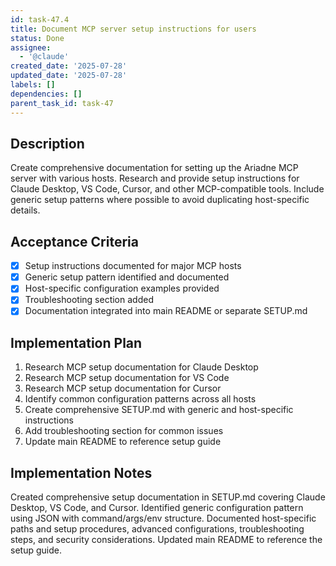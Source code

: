 ```yaml
---
id: task-47.4
title: Document MCP server setup instructions for users
status: Done
assignee:
  - '@claude'
created_date: '2025-07-28'
updated_date: '2025-07-28'
labels: []
dependencies: []
parent_task_id: task-47
---
```


## Description

Create comprehensive documentation for setting up the Ariadne MCP server with various hosts. Research and provide setup instructions for Claude Desktop, VS Code, Cursor, and other MCP-compatible tools. Include generic setup patterns where possible to avoid duplicating host-specific details.

## Acceptance Criteria

- [x] Setup instructions documented for major MCP hosts
- [x] Generic setup pattern identified and documented
- [x] Host-specific configuration examples provided
- [x] Troubleshooting section added
- [x] Documentation integrated into main README or separate SETUP.md

## Implementation Plan

1. Research MCP setup documentation for Claude Desktop
2. Research MCP setup documentation for VS Code  
3. Research MCP setup documentation for Cursor
4. Identify common configuration patterns across all hosts
5. Create comprehensive SETUP.md with generic and host-specific instructions
6. Add troubleshooting section for common issues
7. Update main README to reference setup guide

## Implementation Notes

Created comprehensive setup documentation in SETUP.md covering Claude Desktop, VS Code, and Cursor. Identified generic configuration pattern using JSON with command/args/env structure. Documented host-specific paths and setup procedures, advanced configurations, troubleshooting steps, and security considerations. Updated main README to reference the setup guide.

